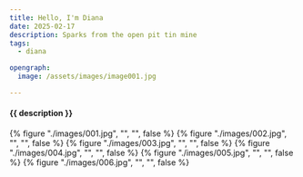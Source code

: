 ```yaml
---
title: Hello, I'm Diana
date: 2025-02-17
description: Sparks from the open pit tin mine
tags:
  - diana

opengraph:
  image: /assets/images/image001.jpg

---
```


<h4 class="subTitle">{{ description }}</h4>

{% figure "./images/001.jpg", "", "", false %}
{% figure "./images/002.jpg", "", "", false %}
{% figure "./images/003.jpg", "", "", false %}
{% figure "./images/004.jpg", "", "", false %}
{% figure "./images/005.jpg", "", "", false %}
{% figure "./images/006.jpg", "", "", false %}

